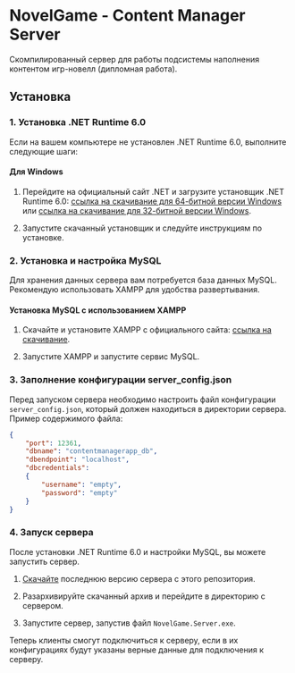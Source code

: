 # NovelGame - Content Manager Server

Скомпилированный сервер для работы подсистемы наполнения контентом игр-новелл (дипломная работа).

## Установка

### 1. Установка .NET Runtime 6.0

Если на вашем компьютере не установлен .NET Runtime 6.0, выполните следующие шаги:

#### Для Windows

1. Перейдите на официальный сайт .NET и загрузите установщик .NET Runtime 6.0: [ссылка на скачивание для 64-битной версии Windows](https://dotnet.microsoft.com/ru-ru/download/dotnet/thank-you/runtime-6.0.31-windows-x64-installer) или [ссылка на скачивание для 32-битной версии Windows](https://dotnet.microsoft.com/ru-ru/download/dotnet/thank-you/runtime-6.0.31-windows-x86-installer).
   
2. Запустите скачанный установщик и следуйте инструкциям по установке.

### 2. Установка и настройка MySQL

Для хранения данных сервера вам потребуется база данных MySQL. Рекомендую использовать XAMPP для удобства развертывания.

#### Установка MySQL с использованием XAMPP

1. Скачайте и установите XAMPP с официального сайта: [ссылка на скачивание](https://www.apachefriends.org/download.html).
   
2. Запустите XAMPP и запустите сервис MySQL.

### 3. Заполнение конфигурации server_config.json

Перед запуском сервера необходимо настроить файл конфигурации `server_config.json`, который должен находиться в директории сервера. Пример содержимого файла:

```json
{
	"port": 12361,
	"dbname": "contentmanagerapp_db",
	"dbendpoint": "localhost",
	"dbcredentials":
	{
		"username": "empty",
		"password": "empty"
	}
}
```

### 4. Запуск сервера

После установки .NET Runtime 6.0 и настройки MySQL, вы можете запустить сервер.

1. [Скачайте](https://github.com/tdlcompiler/NovelGame-ContentManager_Server/archive/refs/heads/main.zip) последнюю версию сервера с этого репозитория.

2. Разархивируйте скачанный архив и перейдите в директорию с сервером.

3. Запустите сервер, запустив файл `NovelGame.Server.exe`.

Теперь клиенты смогут подключиться к серверу, если в их конфигурациях будут указаны верные данные для подключения к серверу.
